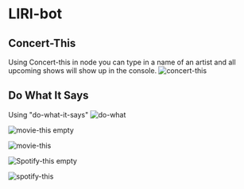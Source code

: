 # LIRI-bot

## Concert-This
Using Concert-this in node you can type in a name of an artist and all upcoming shows will show up in the console.
![concert-this](https://user-images.githubusercontent.com/20998910/54946470-815cf480-4f0e-11e9-8683-9c8ad91e53c6.gif)


## Do What It Says
Using "do-what-it-says" 
![do-what](https://user-images.githubusercontent.com/20998910/54946508-96398800-4f0e-11e9-90c2-e1030520cd8b.gif)

![movie-this empty](https://user-images.githubusercontent.com/20998910/54946663-01835a00-4f0f-11e9-9769-c15284574a65.gif)

![movie-this](https://user-images.githubusercontent.com/20998910/54946667-03e5b400-4f0f-11e9-9b63-e2170280a960.gif)

![Spotify-this empty](https://user-images.githubusercontent.com/20998910/54946671-06480e00-4f0f-11e9-99e1-5af53ae77ad3.gif)

![spotify-this](https://user-images.githubusercontent.com/20998910/54946679-08aa6800-4f0f-11e9-9298-a90c6f88e185.gif)
